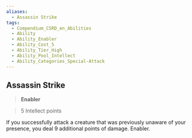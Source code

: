 ```yaml
---
aliases:
  - Assassin Strike
tags:
  - Compendium_CSRD_en_Abilities
  - Ability
  - Ability_Enabler
  - Ability_Cost_5
  - Ability_Tier_High
  - Ability_Pool_Intellect
  - Ability_Categories_Special-Attack
---
```

  
    
## Assassin Strike    
>**Enabler**    
>5 Intellect points  
    
If you successfully attack a creature that was previously unaware of your presence, you deal 9 additional points of damage. Enabler.